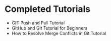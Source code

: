 
# Completed Tutorials

- GIT Push and Pull Tutorial
- GitHub and Git Tutorial for Beginners
- How to Resolve Merge Conflicts in Git Tutorial
